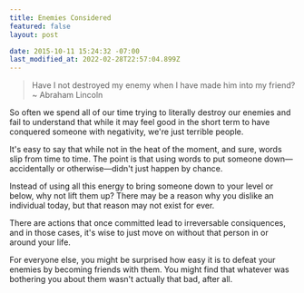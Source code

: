 ```yaml
---
title: Enemies Considered
featured: false
layout: post

date: 2015-10-11 15:24:32 -07:00
last_modified_at: 2022-02-28T22:57:04.899Z
---
```


> Have I not destroyed my enemy when I have made him into my friend? ~ Abraham Lincoln

So often we spend all of our time trying to literally destroy our enemies and fail to understand that while it may feel good in the short term to have conquered someone with negativity, we're just terrible people.

It's easy to say that while not in the heat of the moment, and sure, words slip from time to time. The point is that using words to put someone down—accidentally or otherwise—didn't just happen by chance.

Instead of using all this energy to bring someone down to your level or below, why not lift them up? There may be a reason why you dislike an individual today, but that reason may not exist for ever.

There are actions that once committed lead to irreversable consiquences, and in those cases, it's wise to just move on without that person in or around your life.

For everyone else, you might be surprised how easy it is to defeat your enemies by becoming friends with them. You might find that whatever was bothering you about them wasn't actually that bad, after all.

